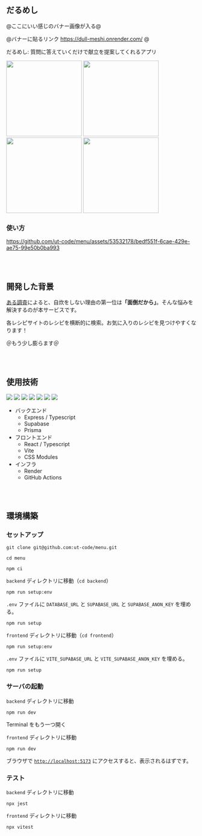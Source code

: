 ## だるめし

@ここにいい感じのバナー画像が入る@

@バナーに貼るリンク https://dull-meshi.onrender.com/ @

だるめし: 質問に答えていくだけで献立を提案してくれるアプリ

<p>
  <img src="https://github.com/ut-code/menu/assets/53532178/0f5152a2-5d85-4261-90f0-855e14ed86f5") width="200" />
  <img src="https://github.com/ut-code/menu/assets/53532178/dc74d07f-2b19-4330-87ca-2a412caa9c92") width="200" />
  <img src="https://github.com/ut-code/menu/assets/53532178/55f08e78-d5a7-4048-9963-ad730e658e04") width="200" />
  <img src="https://github.com/ut-code/menu/assets/53532178/6eb799e5-3f34-451a-99b5-2319db85fed2") width="200" />
</p>

### 使い方

https://github.com/ut-code/menu/assets/53532178/bedf551f-6cae-429e-ae75-99e50b0ba993

<br></br>

## 開発した背景

[ある調査](https://news.mynavi.jp/article/20220407-2315146/)によると、自炊をしない理由の第一位は<b>「面倒だから」</b>。そんな悩みを解決するのが本サービスです。

各レシピサイトのレシピを横断的に検索。お気に入りのレシピを見つけやすくなります！

＠もう少し膨らます＠

<br></br>

## 使用技術

<p style="display: inline">
  <img src="https://img.shields.io/badge/-React-000000.svg?logo=react&style=for-the-badge">
  <img src="https://img.shields.io/badge/-Vite-000000.svg?logo=vite&style=for-the-badge">
  <img src="https://img.shields.io/badge/-Express-000000.svg?logo=express&style=for-the-badge">
  <img src="https://img.shields.io/badge/-Supabase-000000.svg?logo=supabase&style=for-the-badge">
  <img src="https://img.shields.io/badge/-Prisma-000000.svg?logo=prisma&style=for-the-badge">
  <img src="https://img.shields.io/badge/-Typescript-000000.svg?logo=Typescript&style=for-the-badge">
  <img src="https://img.shields.io/badge/-Node.js-000000.svg?logo=node.js&style=for-the-badge">
</p>

- バックエンド
  - Express / Typescript
  - Supabase
  - Prisma
- フロントエンド
  - React / Typescript
  - Vite
  - CSS Modules
- インフラ
  - Render
  - GitHub Actions

<br></br>

## 環境構築

### セットアップ

```shell
git clone git@github.com:ut-code/menu.git
```

```shell
cd menu
```

```shell
npm ci
```

`backend` ディレクトリに移動（`cd backend`）

```shell
npm run setup:env
```

`.env` ファイルに `DATABASE_URL` と `SUPABASE_URL` と `SUPABASE_ANON_KEY` を埋める。

```shell
npm run setup
```

`frontend` ディレクトリに移動（`cd frontend`）

```shell
npm run setup:env
```

`.env` ファイルに `VITE_SUPABASE_URL` と `VITE_SUPABASE_ANON_KEY` を埋める。

```shell
npm run setup
```

### サーバの起動

`backend` ディレクトリに移動

```shell
npm run dev
```

Terminal をもう一つ開く

`frontend` ディレクトリに移動

```shell
npm run dev
```

ブラウザで [`http://localhost:5173`](http://localhost:5173) にアクセスすると、表示されるはずです。

### テスト

`backend` ディレクトリに移動

```shell
npx jest
```

`frontend` ディレクトリに移動

```shell
npx vitest
```
